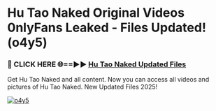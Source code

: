 # Hu Tao Naked Original Videos 0nlyFans Leaked - Files Updated! (o4y5)

<h3>🔴 CLICK HERE 🌐==►► <a href="https://tinyurl.com/up5wt9bj" rel="nofollow">Hu Tao Naked Updated Files</a></h3>

Get Hu Tao Naked and all content. Now you can access all videos and pictures of Hu Tao Naked. New Updated Files 2025!

[![o4y5](https://i.imgur.com/ABiUzMV.gif)](https://tinyurl.com/up5wt9bj)
